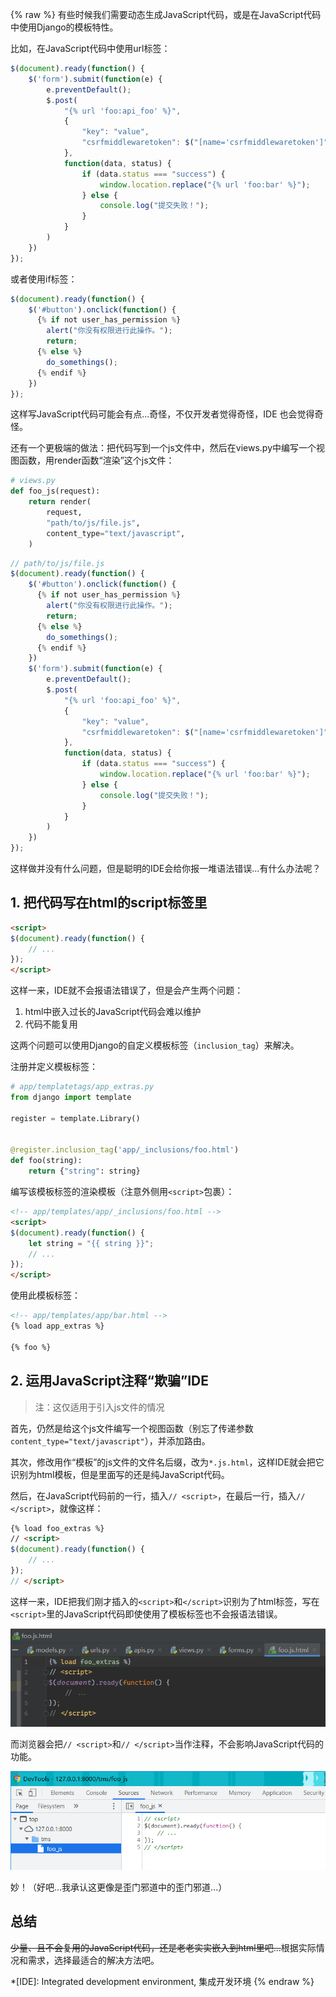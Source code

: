 {% raw %}
有些时候我们需要动态生成JavaScript代码，或是在JavaScript代码中使用Django的模板特性。

比如，在JavaScript代码中使用url标签：
```javascript
$(document).ready(function() {
    $('form').submit(function(e) {
        e.preventDefault();
        $.post(
            "{% url 'foo:api_foo' %}",
            {
                "key": "value",
                "csrfmiddlewaretoken": $("[name='csrfmiddlewaretoken']").val(),
            },
            function(data, status) {
                if (data.status === "success") {
                    window.location.replace("{% url 'foo:bar' %}");
                } else {
                    console.log("提交失败！");
                }
            }
        )
    })
});
```

或者使用if标签：
```javascript
$(document).ready(function() {
    $('#button').onclick(function() {
      {% if not user_has_permission %}
        alert("你没有权限进行此操作。");
        return;
      {% else %}
        do_somethings();
      {% endif %}
    })
});
```

这样写JavaScript代码可能会有点...奇怪，不仅开发者觉得奇怪，IDE 也会觉得奇怪。

还有一个更极端的做法：把代码写到一个js文件中，然后在views.py中编写一个视图函数，用render函数“渲染”这个js文件：
```python
# views.py
def foo_js(request):
    return render(
        request,
        "path/to/js/file.js",
        content_type="text/javascript",
    )
```
```js
// path/to/js/file.js
$(document).ready(function() {
    $('#button').onclick(function() {
      {% if not user_has_permission %}
        alert("你没有权限进行此操作。");
        return;
      {% else %}
        do_somethings();
      {% endif %}
    })
    $('form').submit(function(e) {
        e.preventDefault();
        $.post(
            "{% url 'foo:api_foo' %}",
            {
                "key": "value",
                "csrfmiddlewaretoken": $("[name='csrfmiddlewaretoken']").val(),
            },
            function(data, status) {
                if (data.status === "success") {
                    window.location.replace("{% url 'foo:bar' %}");
                } else {
                    console.log("提交失败！");
                }
            }
        )
    })
});
```

这样做并没有什么问题，但是聪明的IDE会给你报一堆语法错误...有什么办法呢？

## 1. 把代码写在html的script标签里
```html
<script>
$(document).ready(function() {
    // ...
});
</script>
```

这样一来，IDE就不会报语法错误了，但是会产生两个问题：

1. html中嵌入过长的JavaScript代码会难以维护
2. 代码不能复用

这两个问题可以使用Django的自定义模板标签（`inclusion_tag`）来解决。

注册并定义模板标签：
```python
# app/templatetags/app_extras.py
from django import template

register = template.Library()


@register.inclusion_tag('app/_inclusions/foo.html')
def foo(string):
    return {"string": string}
```

编写该模板标签的渲染模板（注意外侧用`<script>`包裹）：
```html
<!-- app/templates/app/_inclusions/foo.html -->
<script>
$(document).ready(function() {
    let string = "{{ string }}";
    // ...
});
</script>
```

使用此模板标签：
```html
<!-- app/templates/app/bar.html -->
{% load app_extras %}

{% foo %}
```

## 2. 运用JavaScript注释“欺骗”IDE

> 注：这仅适用于引入js文件的情况

首先，仍然是给这个js文件编写一个视图函数（别忘了传递参数`content_type="text/javascript"`），并添加路由。

其次，修改用作“模板”的js文件的文件名后缀，改为`*.js.html`，这样IDE就会把它识别为html模板，但是里面写的还是纯JavaScript代码。

然后，在JavaScript代码前的一行，插入`// <script>`，在最后一行，插入`// </script>`，就像这样：

```html
{% load foo_extras %}
// <script>
$(document).ready(function() {
    // ...
});
// </script>
```

这样一来，IDE把我们刚才插入的`<script>`和`</script>`识别为了html标签，写在`<script>`里的JavaScript代码即使使用了模板标签也不会报语法错误。

<a href="/images/e29_js_idea.png"><img class="pure-img-responsive" src="/images/e29_js_idea.png"></a>

而浏览器会把`// <script>`和`// </script>`当作注释，不会影响JavaScript代码的功能。

<a href="/images/e29_js_chrome.png"><img class="pure-img-responsive" src="/images/e29_js_chrome.png"></a>

妙！（好吧...我承认这更像是歪门邪道中的歪门邪道...）

## 总结

<del>少量、且不会复用的JavaScript代码，还是老老实实嵌入到html里吧...</del>根据实际情况和需求，选择最适合的解决方法吧。

*[IDE]: Integrated development environment, 集成开发环境
{% endraw %}